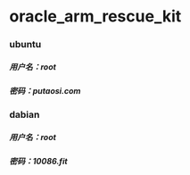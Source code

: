 # oracle_arm_rescue_kit
### ubuntu
##### 用户名：root
##### 密码：putaosi.com
### 
### dabian
##### 用户名：root
##### 密码：10086.fit
